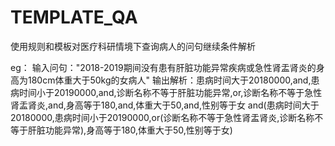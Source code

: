 # TEMPLATE_QA
使用规则和模板对医疗科研情境下查询病人的问句继续条件解析

eg：
输入问句："2018-2019期间没有患有肝脏功能异常疾病或急性肾盂肾炎的身高为180cm体重大于50kg的女病人"
输出解析：患病时间大于20180000,and,患病时间小于20190000,and,诊断名称不等于肝脏功能异常,or,诊断名称不等于急性肾盂肾炎,and,身高等于180,and,体重大于50,and,性别等于女
and(患病时间大于20180000,患病时间小于20190000,or(诊断名称不等于急性肾盂肾炎,诊断名称不等于肝脏功能异常),身高等于180,体重大于50,性别等于女)
